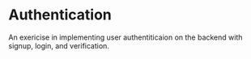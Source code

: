 # Authentication
An exericise in implementing user authentiticaion on the backend with signup, login, and verification. 

